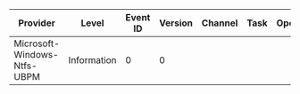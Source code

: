 Provider                     |  Level        |  Event ID  |  Version  |  Channel  |  Task  |  Opcode  |  Keyword  |  Message
-----------------------------|---------------|------------|-----------|-----------|--------|----------|-----------|---------
Microsoft-Windows-Ntfs-UBPM  |  Information  |  0         |  0        |           |        |          |           |